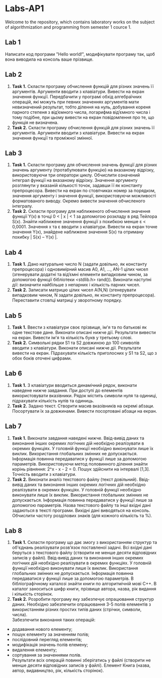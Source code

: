# Labs-AP1
Welcome to the repository, which contains laboratory works on the subject of algorithmization and programming from semester 1 cource 1.
## Lab 1
 Написати код програми "Hello world!", модифікувати програму так, щоб вона виводила на консоль ваше прізвище. 
## Lab 2
 1. **Task 1.** Скласти програму обчислення функцій для різних значень її аргументів. Аргументи вводити з клавіатури. Вивести на екран значення функції. Передбачити у програмі обхід алгебраїчних операцій, які можуть при певних значеннях аргументів мати невизначений результат, тобто ділення на нуль, добування кореня парного степеня з від’ємного числа, логарифма від’ємного числа і тому подібне, при цьому вивести на екран повідомлення про те, що функція не визначена. 
 2. **Task 2.** Скласти програму обчислення функцій для різних значень її аргументів. Аргументи вводити з клавіатури. Вивести на екран значення функції та проміжної змінної. 
## Lab 3
 1. **Task 1.** Скласти програму для обчислення значень функції для різних значень аргументу (протабулювати функцію) на вказаному відрізку, використовуючи три оператори циклу. Обчислити означений інтеграл функції на вказаному відрізку. Значення аргументу розглянути у вказаній кількості точок, задавши її як константу препроцесора. Вивести на екран по стовпчиках номер за порядком, значення аргументу і значення функції, використовуючи можливості форматованого виводу. Окремо вивести значення обчисленого інтегралу.
 2. **Task 2.** Скласти програму для наближеного обчислення значення функції Y(x) в точці 0 < | х | < 1 за допомогою розкладу в ряд Тейлора S(x). Знайти наближене значення функції з похибкою менше ε < 0,0001. Значення x та ε вводити з клавіатури. Вивести на екран точне значення Y(x), знайдене наближене значення S(x) та отриману похибку | S(x) – Y(x) |.
## Lab 4
 1. **Task 1.** Дано натуральне число N (задати довільно, як константу препроцесора) і одновимірний масив A0, A1, …, AN-1 цілих чисел (згенерувати додатні та від’ємні елементи випадковим чином, за допомогою функції бібліотеки <stdlib.h> rand()). Виконати наступні дії: визначити найбільше з непарних і кількість парних чисел.
 2. **Task 2.** Записати матрицю цілих чисел А(N,N) (згенерувати випадковим чином, N задати довільно, як константу препроцесора). Переставити стовпці матриці у зворотному порядку.
## Lab 5
 1. **Task 1.** Ввести з клавіатури своє прізвище, ім'я та по батькові як одне текстове дане. Виконати описані нижче дії. Результати вивести на екран. Вивести ім'я та кількість букв у третьому слові. 
 2. **Task 2.** Символьні рядки S1 та S2 довжиною до 100 символів вводити з клавіатури. Виконати описані нижче дії. Результати вивести на екран. Підрахувати кількість приголосних у S1 та S2, що з обох боків оточені цифрами.
## Lab 6
 1. **Task 1.** З клавіатури вводиться динамічний рядок, виконати наведене нижче завдання. При доступі до елементів використовувати вказівники. Рядок містить символи нуля та одиниці, підрахувати кількість нулів та одиниць. 
 2. **Task 2.** Задано текст. Створити масив вказівників на окремі абзаци. Посортувати їх за довжинами. Вивести посортовані абзаци на екран. 
## Lab 7
 1. **Task 1.** Виконати завдання наведені нижче. Ввід-вивід даних та виконання інших окремих логічних дій необхідно реалізувати в окремих функціях. У головній функції необхідно виконувати лише їх виклик. Використання глобальних змінних не допускається. Інформація повинна передаватися у функції лише за допомогою параметрів. Використовуючи метод половинного ділення знайти корінь рівняння: 2^x - x - 2 = 0. Пошук здійснити на інтервалі [1,3]. Точність вводити з клавіатури.
 2. **Task 2.** Виконати аналіз текстового файлу (текст довільний). Ввід-вивід даних та виконання інших окремих логічних дій необхідно реалізувати в окремих функціях. У головній функції необхідно виконувати лише їх виклик. Використання глобальних змінних не допускається. Інформація повинна передаватися у функції лише за допомогою параметрів. Назва текстового файлу та інші вхідні дані задаються в тексті програми.  Вихідні дані виводяться на консоль. Обчислити частоту розділових знаків (для кожного кількість та %). 
## Lab 8
  1. **Task 1.** Скласти програму що дає змогу з використанням структур та об'єднань реалізувати розв’язок поставленої задачі. Всі вхідні дані беруться з текстового файлу (створити не менше десяти відповідних записів у файлі). Ввід-вивід даних та виконання інших окремих логічних дій необхідно реалізувати в окремих функціях. У головній функції необхідно виконувати лише їх виклик. Використання глобальних змінних не допускається. Інформація повинна передаватися у функції лише за допомогою параметрів. В бібліографічному каталозі знайти книги по алгоритмічній мові С++. В каталог заноситься шифр книги, прізвище автора, назва, рік видання і кількість сторінок.
  2. **Task 2.** Розробити програму яку забезпечує опрацювання структур даних. Необхідно забезпечити опрацювання 3-5 полів елементів з використанням різних простих типів даних (стрічки, символи, числа).<br />
Забезпечити виконання таких операцій:
- додавання нового елементу;
- пошук елементу за значенням полів; 
- послідовний перегляд елементів; 
- модифікація значень полів елемену; 
- видалення елементу; 
- сортування за значеннями полів.<br />
Результати всіх операцій повинні зберігатись у файлі (створити не менше десяти відповідних записів у файлі). Елемент Книга (назва, автор, видавництво, рік, кількість сторінок).
